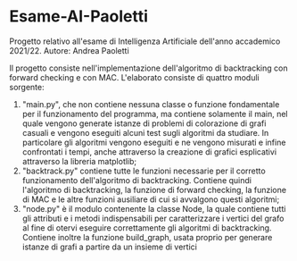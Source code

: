 # Esame-AI-Paoletti
Progetto relativo all'esame di Intelligenza Artificiale dell'anno accademico 2021/22.
Autore: Andrea Paoletti

Il progetto consiste nell'implementazione dell'algoritmo di backtracking con forward checking e con MAC.
L'elaborato consiste di quattro moduli sorgente: 
1) "main.py", che non contiene nessuna classe o funzione fondamentale per il funzionamento del programma, ma contiene solamente il main, nel quale vengono generate istanze di problemi di colorazione di grafi casuali e vengono eseguiti alcuni test sugli algoritmi da studiare. In particolare gli algoritmi vengono eseguiti e ne vengono misurati e infine confrontati i tempi, anche attraverso la creazione di grafici esplicativi attraverso la libreria matplotlib;
2) "backtrack.py" contiene tutte le funzioni necessarie per il corretto funzionamento dell'algoritmo di backtracking. Contiene quindi l'algoritmo di backtracking, la funzione di forward checking, la funzione di MAC e le altre funzioni ausiliare di cui si avvalgono questi algoritmi;
3) "node.py" è il modulo contenente la classe Node, la quale contiene tutti gli attributi e i metodi indispensabili per caratterizzare i vertici del grafo al fine di otervi eseguire correttamente gli algoritmi di backtracking. Contiene inoltre la funzione build_graph, usata proprio per generare istanze di grafi a partire da un insieme di vertici
